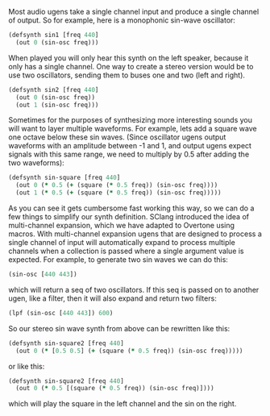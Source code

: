 Most audio ugens take a single channel input and produce a single channel of output.  So for example, here is a monophonic sin-wave oscillator:

```clojure
(defsynth sin1 [freq 440]
  (out 0 (sin-osc freq)))
```

When played you will only hear this synth on the left speaker, because it only has a single channel.  One way to create a stereo version would be to use two oscillators, sending them to buses one and two (left and right).

```clojure
(defsynth sin2 [freq 440]
  (out 0 (sin-osc freq))
  (out 1 (sin-osc freq)))
```

Sometimes for the purposes of synthesizing more interesting sounds you will want to layer multiple waveforms.  For example, lets add a square wave one octave below these sin waves.  (Since oscillator ugens output waveforms with an amplitude between -1 and 1, and output ugens expect signals with this same range, we need to multiply by 0.5 after adding the two waveforms):

```clojure
(defsynth sin-square [freq 440] 
  (out 0 (* 0.5 (+ (square (* 0.5 freq)) (sin-osc freq))))
  (out 1 (* 0.5 (+ (square (* 0.5 freq)) (sin-osc freq)))))
```

As you can see it gets cumbersome fast working this way, so we can do a few things to simplify our synth definition.  SClang introduced the idea of multi-channel expansion, which we have adapted to Overtone using macros.  With multi-channel expansion ugens that are designed to process a single channel of input will automatically expand to process multiple channels when a collection is passed where a single argument value is expected.  For example, to generate two sin waves we can do this:

```clojure
(sin-osc [440 443])
```

which will return a seq of two oscillators.  If this seq is passed on to another ugen, like a filter, then it will also expand and return two filters:

```clojure
(lpf (sin-osc [440 443]) 600)
```

So our stereo sin wave synth from above can be rewritten like this:

```clojure
(defsynth sin-square2 [freq 440] 
  (out 0 (* [0.5 0.5] (+ (square (* 0.5 freq)) (sin-osc freq)))))
```
or like this:

```clojure
(defsynth sin-square2 [freq 440] 
  (out 0 (* 0.5 [(square (* 0.5 freq)) (sin-osc freq)])))
```

which will play the square in the left channel and the sin on the right.